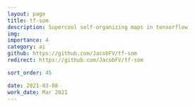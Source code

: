 ```yaml
---
layout: page
title: tf-som
description: Supercool self-organizing maps in tensorflow
img:
importance: 4
category: ai
github: https://github.com/JacobFV/tf-som
redirect: https://github.com/JacobFV/tf-som

sort_order: 45

date: 2021-03-08
work_date: Mar 2021
---
```

